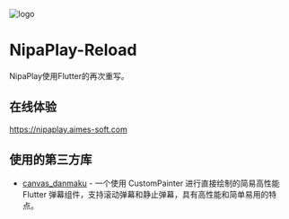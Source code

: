![logo](https://github.com/user-attachments/assets/5366a99f-8906-4198-b2cf-2553252c0fb4)
# NipaPlay-Reload
NipaPlay使用Flutter的再次重写。

## 在线体验
https://nipaplay.aimes-soft.com

## 使用的第三方库
- [canvas_danmaku](https://pub.dev/packages/canvas_danmaku) - 一个使用 CustomPainter 进行直接绘制的简易高性能 Flutter 弹幕组件，支持滚动弹幕和静止弹幕，具有高性能和简单易用的特点。
